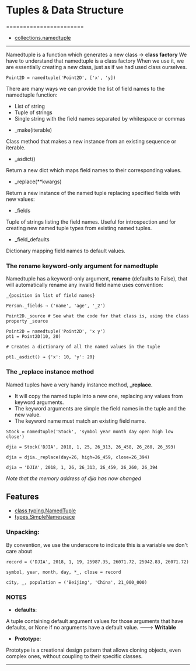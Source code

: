 # Tuples & Data Structure
=======================


- [collections.namedtuple](https://docs.python.org/3/library/collections.html#collections.namedtuple)
-----------------------------------------------------------------------------------------------------


Namedtuple is a function which generates a new class → **class factory**
We have to understand that namedtuple is a class factory
When we use it, we are essentially creating a new class, just as if we had used class ourselves.

```
Point2D = namedtuple('Point2D', ['x', 'y])
```

There are many ways we can provide the list of field names to the namedtuple function:

* List of string
* Tuple of strings
* Single string with the field names separated by whitespace or commas


- _make(iterable)

Class method that makes a new instance from an existing sequence or iterable.

- _asdict()

Return a new dict which maps field names to their corresponding values.

- _replace(**kwargs)

Return a new instance of the named tuple replacing specified fields with new values:

- _fields

Tuple of strings listing the field names. Useful for introspection and for creating new named tuple types from existing named tuples.

- _field_defaults

Dictionary mapping field names to default values.
### The rename keyword-only argument for namedtuple

Namedtuple has a keyword-only argument, **rename** (defaults to False),
that will automatically rename any invalid field name uses convention: 

```
_{position in list of field names}

Person._fields → ('name', 'age', '_2')

Point2D._source # See what the code for that class is, using the class property _source

Point2D = namedtuple('Point2D', 'x y')
pt1 = Point2D(10, 20)

# Creates a dictionary of all the named values in the tuple

pt1._asdict() → {'x': 10, 'y': 20}

```

### The _replace instance method


Named tuples have a very handy instance method, **_replace.**

- It will copy the named tuple into a new one, replacing any values from keyword arguments.
- The keyword arguments are simple the field names in the tuple and the new value.
- The keyword name must match an existing field name.

```
Stock = namedtuple('Stock', 'symbol year month day open high low close')

djia = Stock('DJIA', 2018, 1, 25, 26_313, 26_458, 26_260, 26_393)

djia = djia._replace(day=26, high=26_459, close=26_394)

djia → 'DJIA', 2018, 1, 26, 26_313, 26_459, 26_260, 26_394

```
*Note that the memory address of djia has now changed*


## Features

- [class typing.NamedTuple](https://docs.python.org/3/library/typing.html#typing.NamedTuple)
- [types.SimpleNamespace](https://docs.python.org/3/library/types.html#types.SimpleNamespace)

### Unpacking:

By convention, we use the underscore to indicate this is a variable we don't care about


```
record = ('DJIA', 2018, 1, 19, 25987.35, 26071.72, 25942.83, 26071.72)

symbol, year, month, day, *_, close = record

city, _, population = ('Beijing', 'China', 21_000_000)
```

### NOTES

- **__defaults__**:

A tuple containing default argument values for those arguments that have defaults, or None if no arguments have a default value. ---> **Writable**

- **Prototype**:

Prototype is a creational design pattern that allows cloning objects, even complex ones, without coupling to their specific classes.

-----------------------------------------------------------------------------------------------------


